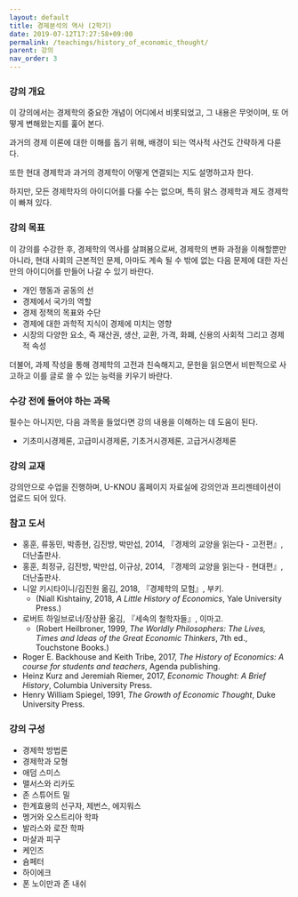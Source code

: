 ```yaml
---
layout: default
title: 경제분석의 역사 (2학기)
date: 2019-07-12T17:27:58+09:00
permalink: /teachings/history_of_economic_thought/
parent: 강의
nav_order: 3
---
```

### 강의 개요
이 강의에서는 경제학의 중요한 개념이 어디에서 비롯되었고, 그 내용은 무엇이며, 또 어떻게 변해왔는지를 훑어 본다. 

과거의 경제 이론에 대한 이해를 돕기 위해, 배경이 되는 역사적 사건도 간략하게 다룬다. 

또한 현대 경제학과 과거의 경제학이 어떻게 연결되는 지도 설명하고자 한다. 

하지만, 모든 경제학자의 아이디어를 다룰 수는 없으며, 특히 맑스 경제학과 제도 경제학이 빠져 있다.


### 강의 목표

이 강의를 수강한 후, 경제학의 역사를 살펴봄으로써, 경제학의 변화 과정을 이해할뿐만 아니라, 현대 사회의 근본적인 문제, 아마도 계속 될 수 밖에 없는 다음 문제에 대한 자신만의 아이디어를 만들어 나갈 수 있기 바란다.

- 개인 행동과 공동의 선
- 경제에서 국가의 역할
- 경제 정책의 목표와 수단
- 경제에 대한 과학적 지식이 경제에 미치는 영향
- 시장의 다양한 요소, 즉 재산권, 생산, 교환, 가격, 화폐, 신용의 사회적 그리고 경제적 속성

더불어, 과제 작성을 통해 경제학의 고전과 친숙해지고, 문헌을 읽으면서 비판적으로 사고하고 이를 글로 쓸 수 있는 능력을 키우기 바란다.


### 수강 전에 들어야 하는 과목

필수는 아니지만, 다음 과목을 들었다면 강의 내용을 이해하는 데 도움이 된다.

- 기초미시경제론, 고급미시경제론, 기초거시경제론, 고급거시경제론


### 강의 교재


강의안으로 수업을 진행하며, U-KNOU 홈페이지 자료실에 강의안과 프리젠테이션이 업로드 되어 있다.


### 참고 도서

- 홍훈, 류동민, 박종현, 김진방, 박만섭, 2014,  『경제의 교양을 읽는다 - 고전편』, 더난출판사. 
- 홍훈, 최정규, 김진방, 박만섭, 이규상, 2014,  『경제의 교양을 읽는다 - 현대편』, 더난출판사.
- 니알 키시타이니/김진원 옮김, 2018, 『경제학의 모험』, 부키.
  * (Niall Kishtainy, 2018, <em>A Little History of Economics</em>, Yale University Press.)
- 로버트 하일브로너/장상환 옮김, 『세속의 철학자들』, 이마고. 
  - (Robert Heilbroner, 1999, <em>The Worldly Philosophers: The Lives, Times and Ideas of the Great Economic Thinkers</em>, 7th ed., Touchstone Books.)
- Roger E. Backhouse and Keith Tribe, 2017, <em>The History of Economics: A course for students and teachers</em>, Agenda publishing.
- Heinz Kurz and Jeremiah Riemer, 2017, <em>Economic Thought: A Brief History</em>, Columbia University Press.
- Henry William Spiegel, 1991, <em>The Growth of Economic Thought</em>, Duke University Press.


### 강의 구성

- 경제학 방법론
- 경제학과 모형
- 애덤 스미스
- 맬서스와 리카도
- 존 스튜어트 밀
- 한계효용의 선구자, 제번스, 에지워스
- 멩거와 오스트리아 학파
- 발라스와 로잔 학파
- 마샬과 피구 
- 케인즈 
- 슘페터
- 하이에크
- 폰 노이만과 존 내쉬